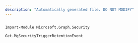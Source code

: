 ```yaml
---
description: "Automatically generated file. DO NOT MODIFY"
---
```


```powershellv1

Import-Module Microsoft.Graph.Security

Get-MgSecurityTriggerRetentionEvent

```